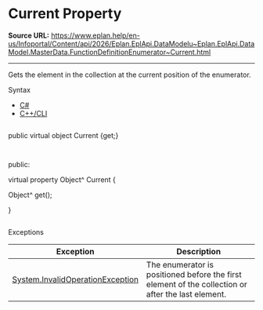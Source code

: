 # Current Property

**Source URL:** https://www.eplan.help/en-us/Infoportal/Content/api/2026/Eplan.EplApi.DataModelu~Eplan.EplApi.DataModel.MasterData.FunctionDefinitionEnumerator~Current.html

---

Gets the element in the collection at the current position of the enumerator.

Syntax

- [C#](#i-syntax-CS)
- [C++/CLI](#i-syntax-CPP2005)

```
```
public virtual object Current {get;}
```
```

```
```
public:

virtual property Object^ Current {

   Object^ get();

}
```
```

Exceptions

| Exception | Description |
| --- | --- |
| [System.InvalidOperationException](#) | The enumerator is positioned before the first element of the collection or after the last element. |
